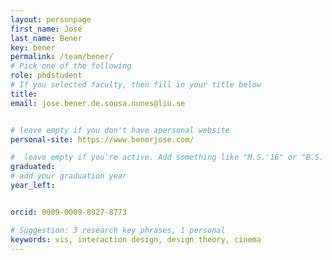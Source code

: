 ```yaml
---
layout: personpage
first_name: José
last_name: Bener
key: bener
permalink: /team/bener/
# Pick one of the following
role: phdstudent
# If you selected faculty, then fill in your title below
title: 
email: jose.bener.de.sousa.nunes@liu.se


# leave empty if you don't have apersonal website
personal-site: https://www.benerjose.com/

#  leave empty if you're active. Add something like "M.S.'16" or "B.S.'17" if you got a degree while with the Vis Collective. Add "N" if you left before you got a degree.
graduated:
# add your graduation year
year_left:


orcid: 0009-0009-8927-8773

# Suggestion: 3 research key phrases, 1 personal
keywords: vis, interaction design, design theory, cinema
---
```

